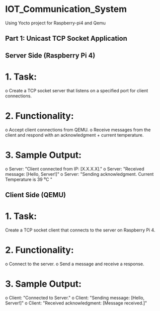 # IOT_Communication_System
Using Yocto project for Raspberry-pi4 and Qemu 
## Part 1: Unicast TCP Socket Application
## Server Side (Raspberry Pi 4)
# 1. Task:
  o Create a TCP socket server that listens on a specified port for client connections.

# 2. Functionality:
  o Accept client connections from QEMU.
  o Receive messages from the client and respond with an acknowledgment + current
    temperature.
  
# 3. Sample Output:
  o Server: "Client connected from IP: [X.X.X.X]."
  o Server: "Received message: [Hello, Server!]"
  o Server: "Sending acknowledgment. Current Temperature is 39 ⁰C "

## Client Side (QEMU)
# 1. Task:
  Create a TCP socket client that connects to the server on Raspberry Pi 4.

# 2. Functionality:
  o Connect to the server.
  o Send a message and receive a response.

# 3. Sample Output:
  o Client: "Connected to Server."
  o Client: "Sending message: [Hello, Server!]"
  o Client: "Received acknowledgment: [Message received.]"


